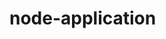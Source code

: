 # node-application

<!-- Jo5vrSKy3do1tMTx -->

<!-- mongodb+srv://Dmitrij:Jo5vrSKy3do1tMTx@cluster0.sp3bm.mongodb.net/Dmitrij?retryWrites=true&w=majority&appName=Cluster0 -->
